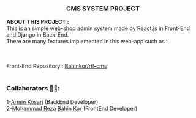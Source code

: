 <h3 align="center">CMS SYSTEM PROJECT</h3>

<b>ABOUT THIS PROJECT :</b><br>This is an simple web-shop admin system made by React.js in Front-End and Django in Back-End.<br>
There are many features implemented in this web-app such as :<br>
<br><br>

Front-End Repository : <a href="https://github.com/Bahinkor/rtl-cms">Bahinkor/rtl-cms</a>
<br><br>

<h3 align="left">Collaborators 👨‍💻:</h3>
1-<a href="https://github.com/Armin-Kosary">Armin Kosari</a> (BackEnd Developer)<br>
2-<a href="https://github.com/Bahinkor">Mohammad Reza Bahin Kor</a> (FrontEnd Developer)
